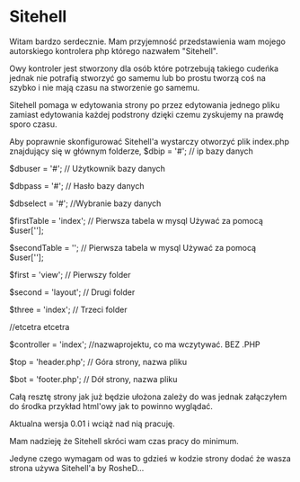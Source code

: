 Sitehell
========
Witam bardzo serdecznie.
Mam przyjemność przedstawienia wam mojego autorskiego kontrolera php którego nazwałem "Sitehell".
 
Owy kontroler jest stworzony dla osób które potrzebują takiego cudeńka jednak nie potrafią stworzyć go samemu lub bo prostu tworzą coś na szybko i nie mają czasu na stworzenie go samemu.
 
Sitehell pomaga w edytowania strony po przez edytowania jednego pliku zamiast edytowania każdej podstrony dzięki czemu zyskujemy na prawdę sporo czasu.
 
Aby poprawnie skonfigurować Sitehell'a wystarczy otworzyć plik index.php znajdujący się w głównym folderze,
$dbip = '#'; // ip bazy danych

$dbuser = '#'; // Użytkownik bazy danych

$dbpass = '#'; // Hasło bazy danych

$dbselect = '#'; //Wybranie bazy danych


$firstTable = 'index'; // Pierwsza tabela w mysql Używać za pomocą $user[''];

$secondTable = ''; // Pierwsza tabela w mysql Używać za pomocą $user[''];


$first = 'view'; // Pierwszy folder

$second = 'layout'; // Drugi folder

$three = 'index'; // Trzeci folder

//etcetra etcetra

$controller = 'index'; //nazwaprojektu, co ma wczytywać. BEZ .PHP

$top = 'header.php'; // Góra strony, nazwa pliku

$bot = 'footer.php'; // Dół strony, nazwa pliku

Całą resztę strony jak już będzie ułożona zależy do was jednak załączyłem do środka przykład html'owy jak to powinno wyglądać.


Aktualna wersja 0.01 i wciąż nad nią pracuję.
 
Mam nadzieję że Sitehell skróci wam czas pracy do minimum.
 
Jedyne czego wymagam od was to gdzieś w kodzie strony dodać że wasza strona używa Sitehell'a by RosheD...
